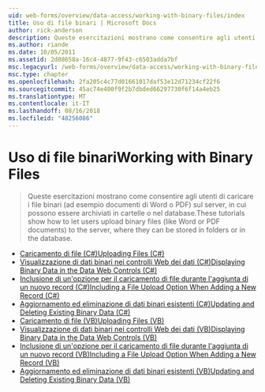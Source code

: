```yaml
---
uid: web-forms/overview/data-access/working-with-binary-files/index
title: Uso di file binari | Microsoft Docs
author: rick-anderson
description: Queste esercitazioni mostrano come consentire agli utenti di caricare i file binari (ad esempio documenti di Word o PDF) sul server, in cui possono essere archiviati in cartelle o nel database.
ms.author: riande
ms.date: 10/05/2011
ms.assetid: 2d08658a-16c4-4877-9f43-c6503adda7bf
msc.legacyurl: /web-forms/overview/data-access/working-with-binary-files
msc.type: chapter
ms.openlocfilehash: 2fa205c4c77d01661017daf53e12d71234cf22f6
ms.sourcegitcommit: 45ac74e400f9f2b7dbded66297730f6f14a4eb25
ms.translationtype: MT
ms.contentlocale: it-IT
ms.lasthandoff: 08/16/2018
ms.locfileid: "48256086"
---
```

<a name="working-with-binary-files"></a><span data-ttu-id="a382f-103">Uso di file binari</span><span class="sxs-lookup"><span data-stu-id="a382f-103">Working with Binary Files</span></span>
====================
> <span data-ttu-id="a382f-104">Queste esercitazioni mostrano come consentire agli utenti di caricare i file binari (ad esempio documenti di Word o PDF) sul server, in cui possono essere archiviati in cartelle o nel database.</span><span class="sxs-lookup"><span data-stu-id="a382f-104">These tutorials show how to let users upload binary files (like Word or PDF documents) to the server, where they can be stored in folders or in the database.</span></span>


- [<span data-ttu-id="a382f-105">Caricamento di file (C#)</span><span class="sxs-lookup"><span data-stu-id="a382f-105">Uploading Files (C#)</span></span>](uploading-files-cs.md)
- [<span data-ttu-id="a382f-106">Visualizzazione di dati binari nei controlli Web dei dati (C#)</span><span class="sxs-lookup"><span data-stu-id="a382f-106">Displaying Binary Data in the Data Web Controls (C#)</span></span>](displaying-binary-data-in-the-data-web-controls-cs.md)
- [<span data-ttu-id="a382f-107">Inclusione di un'opzione per il caricamento di file durante l'aggiunta di un nuovo record (C#)</span><span class="sxs-lookup"><span data-stu-id="a382f-107">Including a File Upload Option When Adding a New Record (C#)</span></span>](including-a-file-upload-option-when-adding-a-new-record-cs.md)
- [<span data-ttu-id="a382f-108">Aggiornamento ed eliminazione di dati binari esistenti (C#)</span><span class="sxs-lookup"><span data-stu-id="a382f-108">Updating and Deleting Existing Binary Data (C#)</span></span>](updating-and-deleting-existing-binary-data-cs.md)
- [<span data-ttu-id="a382f-109">Caricamento di file (VB)</span><span class="sxs-lookup"><span data-stu-id="a382f-109">Uploading Files (VB)</span></span>](uploading-files-vb.md)
- [<span data-ttu-id="a382f-110">Visualizzazione di dati binari nei controlli Web dei dati (VB)</span><span class="sxs-lookup"><span data-stu-id="a382f-110">Displaying Binary Data in the Data Web Controls (VB)</span></span>](displaying-binary-data-in-the-data-web-controls-vb.md)
- [<span data-ttu-id="a382f-111">Inclusione di un'opzione per il caricamento di file durante l'aggiunta di un nuovo record (VB)</span><span class="sxs-lookup"><span data-stu-id="a382f-111">Including a File Upload Option When Adding a New Record (VB)</span></span>](including-a-file-upload-option-when-adding-a-new-record-vb.md)
- [<span data-ttu-id="a382f-112">Aggiornamento ed eliminazione di dati binari esistenti (VB)</span><span class="sxs-lookup"><span data-stu-id="a382f-112">Updating and Deleting Existing Binary Data (VB)</span></span>](updating-and-deleting-existing-binary-data-vb.md)
